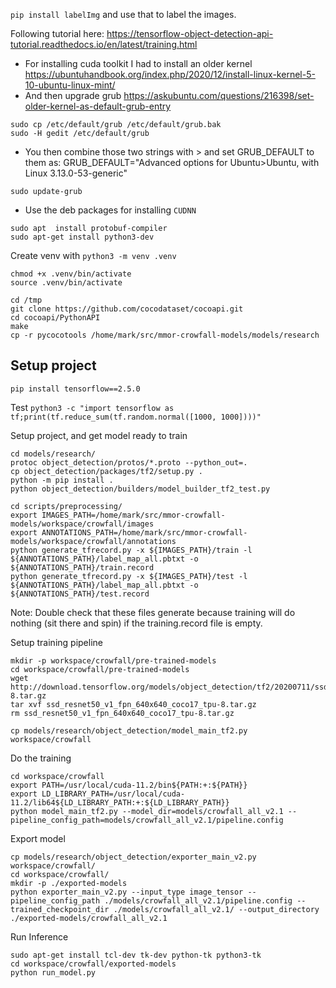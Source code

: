 `pip install labelImg` and use that to label the images.

Following tutorial here: https://tensorflow-object-detection-api-tutorial.readthedocs.io/en/latest/training.html


- For installing cuda toolkit I had to install an older kernel https://ubuntuhandbook.org/index.php/2020/12/install-linux-kernel-5-10-ubuntu-linux-mint/
- And then upgrade grub https://askubuntu.com/questions/216398/set-older-kernel-as-default-grub-entry
```
sudo cp /etc/default/grub /etc/default/grub.bak
sudo -H gedit /etc/default/grub
```
- You then combine those two strings with > and set GRUB_DEFAULT to them as: GRUB_DEFAULT="Advanced options for Ubuntu>Ubuntu, with Linux 3.13.0-53-generic"

```
sudo update-grub
```
- Use the deb packages for installing `CUDNN`

```
sudo apt  install protobuf-compiler
sudo apt-get install python3-dev
```

Create venv with `python3 -m venv .venv`
```
chmod +x .venv/bin/activate
source .venv/bin/activate
```

```
cd /tmp
git clone https://github.com/cocodataset/cocoapi.git
cd cocoapi/PythonAPI
make
cp -r pycocotools /home/mark/src/mmor-crowfall-models/models/research
```

Setup project
---

```
pip install tensorflow==2.5.0
```

Test
`python3 -c "import tensorflow as tf;print(tf.reduce_sum(tf.random.normal([1000, 1000])))"`

Setup project, and get model ready to train
```
cd models/research/
protoc object_detection/protos/*.proto --python_out=.
cp object_detection/packages/tf2/setup.py .
python -m pip install .
python object_detection/builders/model_builder_tf2_test.py
```

```
cd scripts/preprocessing/
export IMAGES_PATH=/home/mark/src/mmor-crowfall-models/workspace/crowfall/images
export ANNOTATIONS_PATH=/home/mark/src/mmor-crowfall-models/workspace/crowfall/annotations
python generate_tfrecord.py -x ${IMAGES_PATH}/train -l ${ANNOTATIONS_PATH}/label_map_all.pbtxt -o ${ANNOTATIONS_PATH}/train.record
python generate_tfrecord.py -x ${IMAGES_PATH}/test -l ${ANNOTATIONS_PATH}/label_map_all.pbtxt -o ${ANNOTATIONS_PATH}/test.record
```
Note: Double check that these files generate because training will do nothing (sit there and spin) if the training.record file is empty.

Setup training pipeline
```
mkdir -p workspace/crowfall/pre-trained-models
cd workspace/crowfall/pre-trained-models
wget http://download.tensorflow.org/models/object_detection/tf2/20200711/ssd_resnet50_v1_fpn_640x640_coco17_tpu-8.tar.gz
tar xvf ssd_resnet50_v1_fpn_640x640_coco17_tpu-8.tar.gz
rm ssd_resnet50_v1_fpn_640x640_coco17_tpu-8.tar.gz
```

```
cp models/research/object_detection/model_main_tf2.py workspace/crowfall
```

Do the training
```
cd workspace/crowfall
export PATH=/usr/local/cuda-11.2/bin${PATH:+:${PATH}}
export LD_LIBRARY_PATH=/usr/local/cuda-11.2/lib64${LD_LIBRARY_PATH:+:${LD_LIBRARY_PATH}}
python model_main_tf2.py --model_dir=models/crowfall_all_v2.1 --pipeline_config_path=models/crowfall_all_v2.1/pipeline.config
```

Export model
```
cp models/research/object_detection/exporter_main_v2.py workspace/crowfall/
cd workspace/crowfall/
mkdir -p ./exported-models
python exporter_main_v2.py --input_type image_tensor --pipeline_config_path ./models/crowfall_all_v2.1/pipeline.config --trained_checkpoint_dir ./models/crowfall_all_v2.1/ --output_directory ./exported-models/crowfall_all_v2.1
```

Run Inference
```
sudo apt-get install tcl-dev tk-dev python-tk python3-tk
cd workspace/crowfall/exported-models
python run_model.py
```

